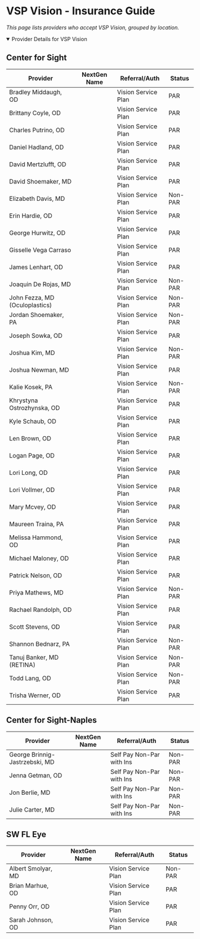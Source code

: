 # VSP Vision - Insurance Guide

*This page lists providers who accept VSP Vision, grouped by location.*

<details open><summary>Provider Details for VSP Vision</summary>

## Center for Sight

| Provider | NextGen Name | Referral/Auth | Status |
|----------|-------------|--------------|--------|
| Bradley Middaugh, OD |  | Vision Service Plan | PAR |
| Brittany Coyle, OD |  | Vision Service Plan | PAR |
| Charles Putrino, OD |  | Vision Service Plan | PAR |
| Daniel Hadland, OD |  | Vision Service Plan | PAR |
| David Mertzlufft, OD |  | Vision Service Plan | PAR |
| David Shoemaker, MD |  | Vision Service Plan | PAR |
| Elizabeth Davis, MD |  | Vision Service Plan | Non-PAR |
| Erin Hardie, OD |  | Vision Service Plan | PAR |
| George Hurwitz, OD |  | Vision Service Plan | PAR |
| Gisselle Vega Carraso |  | Vision Service Plan | PAR |
| James Lenhart, OD |  | Vision Service Plan | PAR |
| Joaquin De Rojas, MD |  | Vision Service Plan | Non-PAR |
| John Fezza, MD (Oculoplastics) |  | Vision Service Plan | Non-PAR |
| Jordan Shoemaker, PA |  | Vision Service Plan | Non-PAR |
| Joseph Sowka, OD |  | Vision Service Plan | PAR |
| Joshua Kim, MD |  | Vision Service Plan | Non-PAR |
| Joshua Newman, MD |  | Vision Service Plan | PAR |
| Kalie Kosek, PA |  | Vision Service Plan | Non-PAR |
| Khrystyna Ostrozhynska, OD |  | Vision Service Plan | PAR |
| Kyle Schaub, OD |  | Vision Service Plan | PAR |
| Len Brown, OD |  | Vision Service Plan | PAR |
| Logan Page, OD |  | Vision Service Plan | PAR |
| Lori Long, OD |  | Vision Service Plan | PAR |
| Lori Vollmer, OD |  | Vision Service Plan | PAR |
| Mary Mcvey, OD |  | Vision Service Plan | PAR |
| Maureen Traina, PA |  | Vision Service Plan | PAR |
| Melissa Hammond, OD |  | Vision Service Plan | PAR |
| Michael Maloney, OD |  | Vision Service Plan | PAR |
| Patrick Nelson, OD |  | Vision Service Plan | PAR |
| Priya Mathews, MD |  | Vision Service Plan | Non-PAR |
| Rachael Randolph, OD |  | Vision Service Plan | PAR |
| Scott Stevens, OD |  | Vision Service Plan | PAR |
| Shannon Bednarz, PA |  | Vision Service Plan | Non-PAR |
| Tanuj Banker, MD (RETINA) |  | Vision Service Plan | Non-PAR |
| Todd Lang, OD |  | Vision Service Plan | Non-PAR |
| Trisha Werner, OD |  | Vision Service Plan | PAR |

## Center for Sight-Naples

| Provider | NextGen Name | Referral/Auth | Status |
|----------|-------------|--------------|--------|
| George Brinnig-Jastrzebski, MD |  | Self Pay Non-Par with Ins | Non-PAR |
| Jenna Getman, OD |  | Self Pay Non-Par with Ins | Non-PAR |
| Jon Berlie, MD |  | Self Pay Non-Par with Ins | Non-PAR |
| Julie Carter, MD |  | Self Pay Non-Par with Ins | Non-PAR |

## SW FL Eye

| Provider | NextGen Name | Referral/Auth | Status |
|----------|-------------|--------------|--------|
| Albert Smolyar, MD |  | Vision Service Plan | Non-PAR |
| Brian Marhue, OD |  | Vision Service Plan | PAR |
| Penny Orr, OD |  | Vision Service Plan | PAR |
| Sarah Johnson, OD |  | Vision Service Plan | PAR |

</details>


